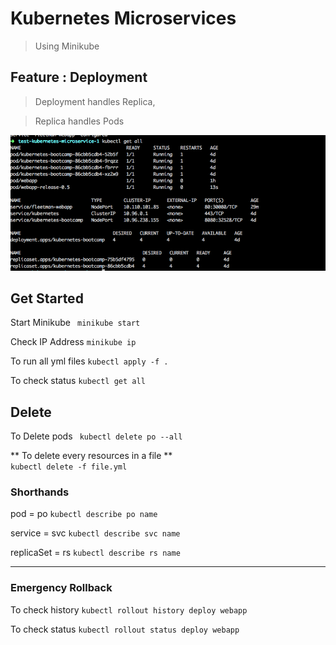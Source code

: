 # Kubernetes Microservices
> Using Minikube

## Feature : Deployment
> Deployment handles Replica,

> Replica handles Pods

![image](docs/deployment.png)


## Get Started
Start Minikube
` minikube start`

Check IP Address
` minikube ip `

To run all yml files
` kubectl apply -f . `

To check status
` kubectl get all `

## Delete
To Delete pods
` kubectl delete po --all`

** To delete every resources in a file **  
`kubectl delete -f file.yml`


### Shorthands
pod = po
`kubectl describe po name`

service = svc
`kubectl describe svc name`

replicaSet = rs
`kubectl describe rs name`

---
### Emergency Rollback

To check history
` kubectl rollout history deploy webapp `

To check status
` kubectl rollout status deploy webapp `
